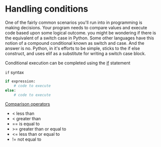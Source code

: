 # Handling conditions

One of the fairly common scenarios you'll run into in programming is making decisions. Your program needs to compare values and execute code based upon some logical outcome. 
you might be wondering if there is the equivalent of a switch case in Python. Some other languages have this notion of a compound conditional known as switch and case. And the answer is no. Python, in it's efforts to be simple, sticks to the if else construct, and uses elif as a substitute for writing a switch case block. 

Conditional execution can be completed using the [if](https://docs.python.org/3/reference/compound_stmts.html#the-if-statement) statement

`if` syntax

```python
if expression:
    # code to execute
else:
    # code to execute
```

[Comparison operators](https://docs.python.org/3/library/stdtypes.html#comparisons)

- < less than
- < greater than
- == is equal to
- \>= greater than or equal to
- <= less than or equal to
- != not equal to
